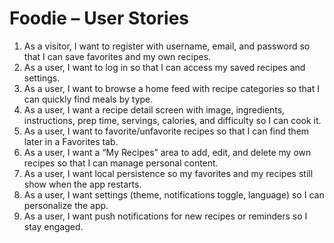 # Foodie – User Stories

1. As a visitor, I want to register with username, email, and password so that I can save favorites and my own recipes.
2. As a user, I want to log in so that I can access my saved recipes and settings.
3. As a user, I want to browse a home feed with recipe categories so that I can quickly find meals by type.
4. As a user, I want a recipe detail screen with image, ingredients, instructions, prep time, servings, calories, and difficulty so I can cook it.
5. As a user, I want to favorite/unfavorite recipes so that I can find them later in a Favorites tab.
6. As a user, I want a “My Recipes” area to add, edit, and delete my own recipes so that I can manage personal content.
7. As a user, I want local persistence so my favorites and my recipes still show when the app restarts.
8. As a user, I want settings (theme, notifications toggle, language) so I can personalize the app.
9. As a user, I want push notifications for new recipes or reminders so I stay engaged.
